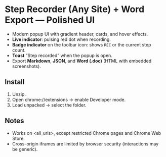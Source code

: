 # Step Recorder (Any Site) + Word Export — Polished UI

- Modern popup UI with gradient header, cards, and hover effects.
- **Live indicator**: pulsing red dot when recording.
- **Badge indicator** on the toolbar icon: shows `REC` or the current step count.
- **Toast** “Step recorded” when the popup is open.
- Export **Markdown**, **JSON**, and **Word (.doc)** (HTML with embedded screenshots).

## Install
1. Unzip.
2. Open chrome://extensions → enable Developer mode.
3. Load unpacked → select the folder.

## Notes
- Works on <all_urls>, except restricted Chrome pages and Chrome Web Store.
- Cross-origin iframes are limited by browser security (interactions may be generic).